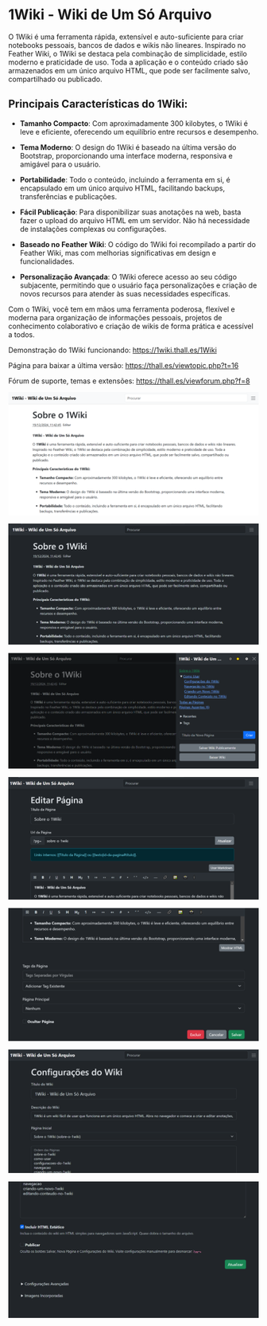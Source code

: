 # 1Wiki - Wiki de Um Só Arquivo

O 1Wiki é uma ferramenta rápida, extensível e auto-suficiente para criar notebooks pessoais, bancos de dados e wikis não lineares. Inspirado no Feather Wiki, o 1Wiki se destaca pela combinação de simplicidade, estilo moderno e praticidade de uso. Toda a aplicação e o conteúdo criado são armazenados em um único arquivo HTML, que pode ser facilmente salvo, compartilhado ou publicado.

## Principais Características do 1Wiki:

- **Tamanho Compacto**: Com aproximadamente 300 kilobytes, o 1Wiki é leve e eficiente, oferecendo um equilíbrio entre recursos e desempenho.
  
- **Tema Moderno**: O design do 1Wiki é baseado na última versão do Bootstrap, proporcionando uma interface moderna, responsiva e amigável para o usuário.
  
- **Portabilidade**: Todo o conteúdo, incluindo a ferramenta em si, é encapsulado em um único arquivo HTML, facilitando backups, transferências e publicações.
  
- **Fácil Publicação**: Para disponibilizar suas anotações na web, basta fazer o upload do arquivo HTML em um servidor. Não há necessidade de instalações complexas ou configurações.
  
- **Baseado no Feather Wiki**: O código do 1Wiki foi recompilado a partir do Feather Wiki, mas com melhorias significativas em design e funcionalidades.
  
- **Personalização Avançada**: O 1Wiki oferece acesso ao seu código subjacente, permitindo que o usuário faça personalizações e criação de novos recursos para atender às suas necessidades específicas.

Com o 1Wiki, você tem em mãos uma ferramenta poderosa, flexível e moderna para organização de informações pessoais, projetos de conhecimento colaborativo e criação de wikis de forma prática e acessível a todos.

Demonstração do 1Wiki funcionando: https://1wiki.thall.es/1Wiki

Página para baixar a última versão: https://thall.es/viewtopic.php?t=16

Fórum de suporte, temas e extensões: https://thall.es/viewforum.php?f=8


![1Wiki ScreenShot Desktop 1](https://github.com/ThallesLazaro/1Wiki/blob/main/1Wiki%20Desktop%20ScreenShot%201.png)

![1Wiki ScreenShot Desktop 2](https://github.com/ThallesLazaro/1Wiki/blob/main/1Wiki%20Desktop%20ScreenShot%202.png)

![1Wiki ScreenShot Desktop 3](https://github.com/ThallesLazaro/1Wiki/blob/main/1Wiki%20Desktop%20ScreenShot%203.png)

![1Wiki ScreenShot Desktop 4](https://github.com/ThallesLazaro/1Wiki/blob/main/1Wiki%20Desktop%20ScreenShot%204.png)

![1Wiki ScreenShot Desktop 5](https://github.com/ThallesLazaro/1Wiki/blob/main/1Wiki%20Desktop%20ScreenShot%205.png)

![1Wiki ScreenShot Desktop 6](https://github.com/ThallesLazaro/1Wiki/blob/main/1Wiki%20Desktop%20ScreenShot%206.png)

![1Wiki ScreenShot Desktop 7](https://github.com/ThallesLazaro/1Wiki/blob/main/1Wiki%20Desktop%20ScreenShot%207.png)
